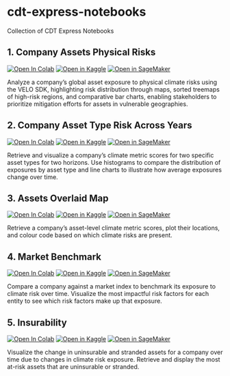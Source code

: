 # cdt-express-notebooks

Collection of CDT Express Notebooks

## 1. **Company Assets Physical Risks**
[![Open In Colab](https://colab.research.google.com/assets/colab-badge.svg)](https://colab.research.google.com/github/RiskThinking/cdt-express-notebooks/blob/main/1.company-assets-physical-risks.ipynb)
[![Open in Kaggle](https://kaggle.com/static/images/open-in-kaggle.svg)](https://kaggle.com/kernels/welcome?src=https://github.com/RiskThinking/cdt-express-notebooks/blob/main/1.company-assets-physical-risks.ipynb)
[![Open in SageMaker](https://img.shields.io/badge/Open%20in-SageMaker-orange)](https://studiolab.sagemaker.aws/import/github/RiskThinking/cdt-express-notebooks/blob/main/1.company-assets-physical-risks.ipynb)

Analyze a company’s global asset exposure to physical climate risks using the VELO SDK, highlighting risk distribution through maps, sorted treemaps of high-risk regions, and comparative bar charts, enabling stakeholders to prioritize mitigation efforts for assets in vulnerable geographies.

## 2. **Company Asset Type Risk Across Years**
[![Open In Colab](https://colab.research.google.com/assets/colab-badge.svg)](https://colab.research.google.com/github/RiskThinking/cdt-express-notebooks/blob/main/2.company-asset-type-risk-across-years.ipynb)
[![Open in Kaggle](https://kaggle.com/static/images/open-in-kaggle.svg)](https://kaggle.com/kernels/welcome?src=https://github.com/RiskThinking/cdt-express-notebooks/blob/main/2.company-asset-type-risk-across-years.ipynb)
[![Open in SageMaker](https://img.shields.io/badge/Open%20in-SageMaker-orange)](https://studiolab.sagemaker.aws/import/github/RiskThinking/cdt-express-notebooks/blob/main/2.company-asset-type-risk-across-years.ipynb)

Retrieve and visualize a company’s climate metric scores for two specific asset types for two horizons. Use histograms to compare the distribution of exposures by asset type and line charts to illustrate how average exposures change over time.

## 3. **Assets Overlaid Map**
[![Open In Colab](https://colab.research.google.com/assets/colab-badge.svg)](https://colab.research.google.com/github/RiskThinking/cdt-express-notebooks/blob/main/3.assets-overlaid-map.ipynb)
[![Open in Kaggle](https://kaggle.com/static/images/open-in-kaggle.svg)](https://kaggle.com/kernels/welcome?src=https://github.com/RiskThinking/cdt-express-notebooks/blob/main/3.assets-overlaid-map.ipynb)
[![Open in SageMaker](https://img.shields.io/badge/Open%20in-SageMaker-orange)](https://studiolab.sagemaker.aws/import/github/RiskThinking/cdt-express-notebooks/blob/main/3.assets-overlaid-map.ipynb)

Retrieve a company’s asset-level climate metric scores, plot their locations, and colour code based on which climate risks are present.

## 4. **Market Benchmark**
[![Open In Colab](https://colab.research.google.com/assets/colab-badge.svg)](https://colab.research.google.com/github/RiskThinking/cdt-express-notebooks/blob/main/4.market-benchmark.ipynb)
[![Open in Kaggle](https://kaggle.com/static/images/open-in-kaggle.svg)](https://kaggle.com/kernels/welcome?src=https://github.com/RiskThinking/cdt-express-notebooks/blob/main/4.market-benchmark.ipynb)
[![Open in SageMaker](https://img.shields.io/badge/Open%20in-SageMaker-orange)](https://studiolab.sagemaker.aws/import/github/RiskThinking/cdt-express-notebooks/blob/main/4.market-benchmark.ipynb)

Compare a company against a market index to benchmark its exposure to climate risk over time. Visualize the most impactful risk factors for each entity to see which risk factors make up that exposure.

## 5. **Insurability**
[![Open In Colab](https://colab.research.google.com/assets/colab-badge.svg)](https://colab.research.google.com/github/RiskThinking/cdt-express-notebooks/blob/main/5.insurability.ipynb)
[![Open in Kaggle](https://kaggle.com/static/images/open-in-kaggle.svg)](https://kaggle.com/kernels/welcome?src=https://github.com/RiskThinking/cdt-express-notebooks/blob/main/5.insurability.ipynb)
[![Open in SageMaker](https://img.shields.io/badge/Open%20in-SageMaker-orange)](https://studiolab.sagemaker.aws/import/github/RiskThinking/cdt-express-notebooks/blob/main/5.insurability.ipynb)

Visualize the change in uninsurable and stranded assets for a company over time due to changes in climate risk exposure. Retrieve and display the most at-risk assets that are uninsurable or stranded.
